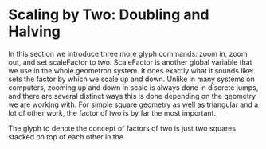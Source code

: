 # Scaling by Two: Doubling and Halving


In this section we introduce three more glyph commands: zoom in, zoom out, and set scaleFactor to two. ScaleFactor is another global variable that we use in the whole geometron system.  It does exactly what it sounds like: sets the factor by which we scale up and down.  Unlike in many systems on computers, zooming up and down in scale is always done in discrete jumps, and there are several distinct ways this is done depending on the geometry we are working with.  For simple square geometry as well as triangular and a lot of other work, the factor of two is by far the most important.  

The glyph to denote the concept of factors of two is just two squares stacked on top of each other in the 